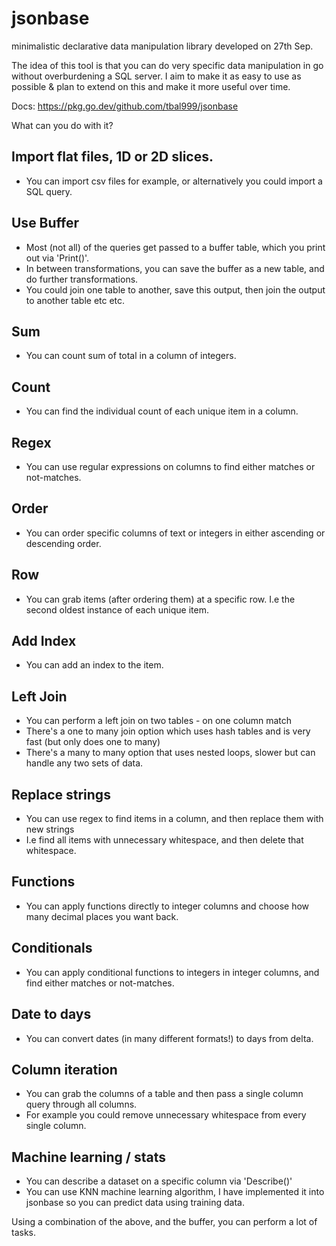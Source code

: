 # jsonbase
minimalistic declarative data manipulation library developed on 27th Sep.

The idea of this tool is that you can do very specific data manipulation in go without overburdening a SQL server.
I aim to make it as easy to use as possible & plan to extend on this and make it more useful over time.

Docs: https://pkg.go.dev/github.com/tbal999/jsonbase


What can you do with it?

## Import flat files, 1D or 2D slices.
- You can import csv files for example, or alternatively you could import a SQL query.

## Use Buffer
- Most (not all) of the queries get passed to a buffer table, which you print out via 'Print()'.
- In between transformations, you can save the buffer as a new table, and do further transformations.
- You could join one table to another, save this output, then join the output to another table etc etc.

## Sum
- You can count sum of total in a column of integers.

## Count
- You can find the individual count of each unique item in a column.

## Regex
- You can use regular expressions on columns to find either matches or not-matches.

## Order 
- You can order specific columns of text or integers in either ascending or descending order.

## Row
- You can grab items (after ordering them) at a specific row. I.e the second oldest instance of each unique item.

## Add Index
- You can add an index to the item.

## Left Join
- You can perform a left join on two tables - on one column match
- There's a one to many join option which uses hash tables and is very fast (but only does one to many)
- There's a many to many option that uses nested loops, slower but can handle any two sets of data.

## Replace strings
- You can use regex to find items in a column, and then replace them with new strings
- I.e find all items with unnecessary whitespace, and then delete that whitespace.

## Functions
- You can apply functions directly to integer columns and choose how many decimal places you want back.

## Conditionals
- You can apply conditional functions to integers in integer columns, and find either matches or not-matches.

## Date to days
- You can convert dates (in many different formats!) to days from delta.

## Column iteration
- You can grab the columns of a table and then pass a single column query through all columns.
- For example you could remove unnecessary whitespace from every single column.

## Machine learning / stats
- You can describe a dataset on a specific column via 'Describe()'
- You can use KNN machine learning algorithm, I have implemented it into jsonbase so you can predict data using training data.

Using a combination of the above, and the buffer, you can perform a lot of tasks.
